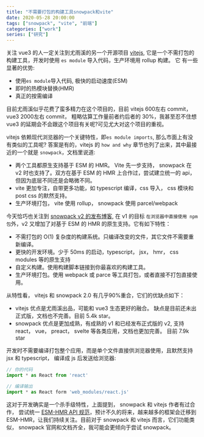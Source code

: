 ```yaml
---
title: "不需要打包的构建工具snowpack和vite"
date: 2020-05-28 20:00:00
tags: ["snowpack", "vite", "前端"]
categories: ["work"]
series: ["研究"]
---
```


关注 vue3 的人一定关注到尤雨溪的另一个开源项目 [vitejs](https://github.com/vitejs/vite), 
它是一个不需打包的构建工具，开发时使用 `es module` 导入代码，生产环境用 rollup 构建。
它 有一些显著的优势:

- 使用`es module`导入代码, 极快的启动速度(ESM)
- 即时的热模块替换(HMR)
- 真正的按需编译

目前尤雨溪似乎花费了蛮多精力在这个项目的，目前 vitejs 600左右 commit，vue3 2000左右 commit， 粗略估算工作量前者约后者的 30%，我甚至忍不住想 vue3 的延期会不会跟这个项目有关呢?可见尤大对这个项目的重视。

vitejs 依赖现代浏览器的一个关键特性，即`es module imports`, 那么市面上有没有类似的工具呢? 答案是有的，vitejs 的 `how and why` 章节也列了出来，其中最接近的一个就是 `snowpack`，文档里说道:

- 两个工具都原生支持基于 ESM 的 HMR。 Vite 先一步支持， snowpack 在 v2 时也支持了。双方在基于 ESM 的 HMR 上合作过，尝试建立统一的 api， 但因为底层不同还是会略微不同。
- vite 更加专注，自带更多功能，如 typescript 编译，css 导入， css 模块和 post css 的默然支持。
- 生产环境打包， vite 使用 rollup， snowpack 使用 parcel/webpack

今天恰巧也关注到 [snowpack v2 的发布博客](https://www.snowpack.dev/posts/2020-05-26-snowpack-2-0-release), 在 v1 的目标 `在浏览器中直接使用 npm 包`外，v2 又增加了对基于 ESM 的 HMR 的原生支持。它有如下特性：

- 不需打包的 O(1) 复杂度的构建系统。只编译改变的文件，其它文件不需要重新编译。
- 更快的开发环境。少于 50ms 的启动，typescript， jsx， hmr， css modules 等的原生支持
- 自定义构建。使用构建脚本链接到你最喜欢的构建工具。
- 生产环境打包。使用 webpack 或 parce 等工具打包，或者直接不打包直接使用。

从特性看， vitejs 和 snowpack 2.0 有几乎90%重合，它们的优缺点如下：
- vitejs 优点是尤雨溪出品，可能和 vue3 生态更好的融合。 缺点是目前还未出正式版，文档也不完善。目前 5.4k star。
- snowpack 优点是更加成熟，有成熟的 v1 和已经发布正式版的 v2, 支持 react， vue， preact， svelte 等各类应用，文档也更加完善。 目前 7.9k star

开发时不需要编译打包整个应用，而是单个文件直接供浏览器使用，且默然支持 jsx 和 typescript， 编译成 js 后发送给浏览器:

```js
// 你的代码
import * as React from 'react'

// 编译输出
import * as React form 'web_modules/react.js'
```
这对于开发确实是一个杀手级特性，上面提到， snowpack 和 vitejs 作者有过合作， 尝试统一 [ESM-HMR API 规范](https://github.com/pikapkg/esm-hmr)，预计不久的将来，越来越多的框架会迁移到 ESM-HMR，让我们持续关注。目前对于 snowpack 和 vitejs 而言，它们功能类似， snowpack 官网和文档齐全，我可能会更倾向于尝试 snowpack。

